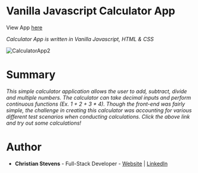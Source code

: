 <h1>Vanilla Javascript Calculator App</h1>
View App <a href="https://stev1905.github.io/CalculatorApp/">here</a>
<br>

<i>Calculator App is written in Vanilla Javascript, HTML & CSS</i>

![CalculatorApp2](https://user-images.githubusercontent.com/13443788/94350238-55965f80-001a-11eb-9f17-515894015455.JPG)

<h1>Summary</h1>
<p><i>This simple calculator application allows the user to add, subtract, divide and multiple numbers. The calculator can take decimal inputs and perform continuous functions (Ex. 1 + 2 + 3 * 4). Though the front-end was fairly simple, the challenge in creating this calculator was accounting for various different test scenarios when conducting calculations. Click the above link and try out some calculations!</i></p>

<h1>Author</h1>
<ul>
  <li><b>Christian Stevens</b> - Full-Stack Developer - <a href="https://chris-thedeveloper.com/">Website</a> | <a href="https://www.linkedin.com/in/christian-stevens-34367110b/">LinkedIn</a>
</u>
